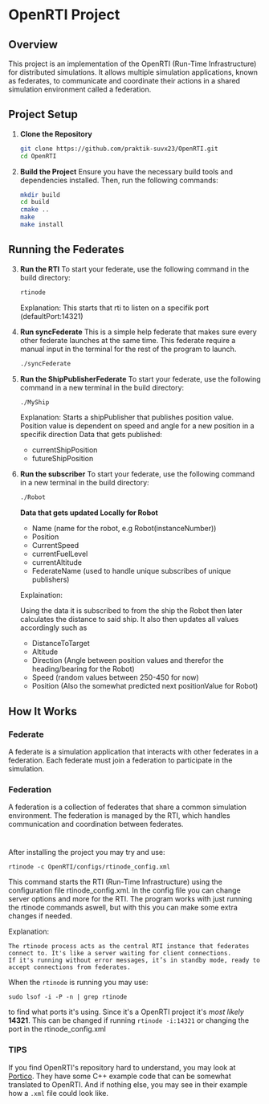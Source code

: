 # OpenRTI Project

## Overview

This project is an implementation of the OpenRTI (Run-Time Infrastructure) for distributed simulations. It allows multiple simulation applications, known as federates, to communicate and coordinate their actions in a shared simulation environment called a federation.

## Project Setup

1. **Clone the Repository**
    ```bash
    git clone https://github.com/praktik-suvx23/OpenRTI.git
    cd OpenRTI
    ```

2. **Build the Project**
    Ensure you have the necessary build tools and dependencies installed. Then, run the following commands:
    ```bash
    mkdir build
    cd build
    cmake ..
    make
    make install
    ```

## Running the Federates

3. **Run the RTI**
    To start your federate, use the following command in the build directory:
    ```bash
    rtinode
    ```
    Explanation:
    This starts that rti to listen on a specifik port (defaultPort:14321)

4. **Run syncFederate**
    This is a simple help federate that makes sure every other federate launches at the same time. This federate require a manual input in the terminal for the rest of the program to launch.
    ```bash
    ./syncFederate
    ```

5. **Run the ShipPublisherFederate**
    To start your federate, use the following command in a new terminal in the build directory:
    ```bash
    ./MyShip
    ```
    Explanation:
    Starts a shipPublisher that publishes position value. Position value is dependent on speed and angle for a new position in a specifik direction
    Data that gets published:

    * currentShipPosition
    * futureShipPosition

6. **Run the subscriber**
    To start your federate, use the following command in a new terminal in the build directory:
    ```bash
    ./Robot
    ```
    **Data that gets updated Locally for Robot**
    * Name (name for the robot, e.g Robot(instanceNumber))
    * Position
    * CurrentSpeed
    * currentFuelLevel
    * currentAltitude
    * FederateName (used to handle unique subscribes of unique publishers)

    Explaination: 
    
    Using the data it is subscribed to from the ship the Robot then later calculates the distance to said ship. It also then updates all values accordingly such as 
    * DistanceToTarget
    * Altitude
    * Direction (Angle between position values and therefor the heading/bearing for the Robot)
    * Speed (random values between 250-450 for now)
    * Position (Also the somewhat predicted next positionValue for Robot)



## How It Works

### Federate

A federate is a simulation application that interacts with other federates in a federation. Each federate must join a federation to participate in the simulation.

### Federation

A federation is a collection of federates that share a common simulation environment. The federation is managed by the RTI, which handles communication and coordination between federates.

#

After installing the project you may try and use:
```
rtinode -c OpenRTI/configs/rtinode_config.xml
```
This command starts the RTI (Run-Time Infrastructure) using the configuration file rtinode_config.xml. 
In the config file you can change server options and more for the RTI. The program works with just running the rtinode commands aswell, but with this you can make some extra changes if needed.

Explanation:

    The rtinode process acts as the central RTI instance that federates connect to. It's like a server waiting for client connections.
    If it's running without error messages, it’s in standby mode, ready to accept connections from federates.

When the `rtinode` is running you may use:
```
sudo lsof -i -P -n | grep rtinode
```
to find what ports it's using. Since it's a OpenRTI project it's *most likely* **14321**. This can be changed if running `rtinode -i:14321` or changing the port in the rtinode_config.xml 


### TIPS
If you find OpenRTI's repository hard to understand, you may look at [Portico](https://github.com/openlvc/portico). They have some C++ example code that can be somewhat translated to OpenRTI. And if nothing else, you may see in their example how a ```.xml``` file could look like.
